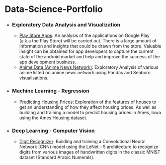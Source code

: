 # Data-Science-Portfolio
- ### Exploratory Data Analysis and Visualization
    - [Play Store Apps](https://github.com/innomvula/Data-Science-Portfolio/blob/main/Exploratory%20Analysis%20of%20Anime%20Data.ipynb): An analysis of the applications on Google Play (a.k.a the Play Store) will be carried out. There is a large amount of information and insights that could be drawn from the store. Valuable insight can be obtained for app developers to capture the current state of the android market and help and improve the success of the app development business.
    - [Anime Data (Anime News Network)](https://github.com/innomvula/Data-Science-Portfolio/blob/main/Exploratory%20Analysis%20of%20Playstore%20Apps.ipynb): Exploratory Analysis of various anime listed on anime news network using Pandas and Seaborn visualisations.
    
- ### Machine Learning - Regression
    - [Predicting Housing Prices](https://github.com/innomvula/Data-Science-Portfolio/blob/main/Housing%20Prices%20Kaggle%20Challenge.ipynb): Exploration of the features of houses to get an understanding of how they affect housing prices. As well as building and training a model to predict housing prices in Ames, Iowa using the Ames Housing dataset.
    
- ### Deep Learning - Computer Vision
    - [Digit Recognizer](https://github.com/innomvula/Data-Science-Portfolio/blob/main/Image%20Classifier%20(MNIST)%20LeNet%20-%205.ipynb): Building and training a Convolutional Neural Network (CNN) model using the LeNet - 5 architecture to recognize digits from various images of handwritten digits in the classic MNIST dataset (Standard Arabic Numerals). 
